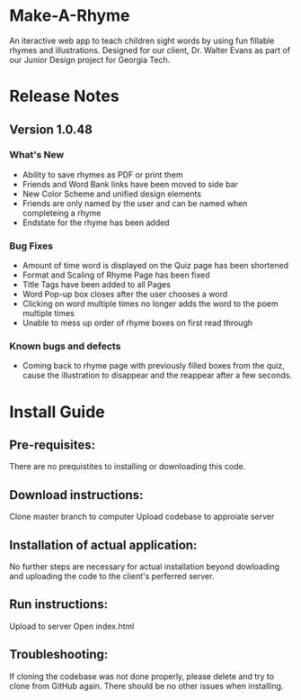 # Make-A-Rhyme

An iteractive web app to teach children sight words by using fun fillable rhymes and illustrations.
Designed for our client, Dr. Walter Evans as part of our Junior Design project for Georgia Tech.

# Release Notes
## Version 1.0.48
### What's New
* Ability to save rhymes as PDF or print them
* Friends and Word Bank links have been moved to side bar
* New Color Scheme and unified design elements
* Friends are only named by the user and can be named when completeing a rhyme
* Endstate for the rhyme has been added
### Bug Fixes 
* Amount of time word is displayed on the Quiz page has been shortened
* Format and Scaling of Rhyme Page has been fixed
* Title Tags have been added to all Pages
* Word Pop-up box closes after the user chooses a word
* Clicking on word multiple times no longer adds the word to the poem multiple times
* Unable to mess up order of rhyme boxes on first read through

### Known bugs and defects
* Coming back to rhyme page with previously filled boxes from the quiz, cause the illustration to disappear and the reappear after a few seconds.

# Install Guide  

## Pre-requisites: 
There are no prequistites to installing or downloading this code.

## Download instructions:
Clone master branch to computer
Upload codebase to approiate server

## Installation of actual application:
No further steps are necessary for actual installation beyond dowloading and uploading the code to the client's perferred server.

## Run instructions:
Upload to server
Open index.html

## Troubleshooting:
If cloning the codebase was not done properly, please delete and try to clone from GitHub again.
There should be no other issues when installing. 